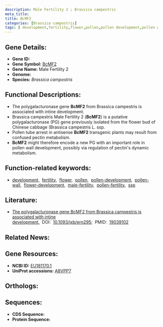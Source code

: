 ```yaml
---
description: Male Fertility 2 ; Brassica campestris
meta_title:
title: BcMF2
categories: [Brassica campestris]
tags: [ development,fertility,flower,pollen,pollen development,pollen wall,flower development,male fertility,pollen fertility,ssp ]
---
```


## Gene Details:
- **Gene ID:** []()
- **Gene Symbol:** <u>BcMF2</u>
- **Gene Name:** Male Fertility 2
- **Genome:** []()
- **Species:** *Brassica campestris*

## Functional Descriptions:
   - The polygalacturonase gene **BcMF2** from Brassica campestris is associated with intine development.
   - Brassica campestris Male Fertility 2 (**BcMF2**) is a putative polygalacturonase (PG) gene previously isolated from the flower bud of Chinese cabbage (Brassica campestris L. ssp.
   - Pollen tube arrest in antisense **BcMF2** transgenic plants may result from confused pectin metabolism.
   - **BcMF2** might therefore encode a new PG with an important role in pollen wall development, possibly via regulation of pectin's dynamic metabolism.

## Function-related keywords:
   - [development](/tags/development/),&nbsp;&nbsp;[fertility](/tags/fertility/),&nbsp;&nbsp;[flower](/tags/flower/),&nbsp;&nbsp;[pollen](/tags/pollen/),&nbsp;&nbsp;[pollen-development](/tags/pollen-development/),&nbsp;&nbsp;[pollen-wall](/tags/pollen-wall/),&nbsp;&nbsp;[flower-development](/tags/flower-development/),&nbsp;&nbsp;[male-fertility](/tags/male-fertility/),&nbsp;&nbsp;[pollen-fertility](/tags/pollen-fertility/),&nbsp;&nbsp;[ssp](/tags/ssp/)

## Literature:
   - [The polygalacturonase gene BcMF2 from Brassica campestris is associated with intine development.](https://doi.org/10.1093/jxb/ern295)&nbsp;&nbsp;DOI:&nbsp;&nbsp;[10.1093/jxb/ern295](https://doi.org/10.1093/jxb/ern295);&nbsp;&nbsp;PMID:&nbsp;&nbsp;[19039102](https://pubmed.ncbi.nlm.nih.gov/19039102/)

## Related News:

## Gene Resources:
- **NCBI ID:**  [EU181170.1](https://www.ncbi.nlm.nih.gov/gene/?term=EU181170.1)
- **UniProt accessions:**  [A8VPP7](https://www.uniprot.org/uniprotkb/A8VPP7/entry)

## Orthologs:

## Sequences:
- **CDS Sequence:**
- **Protein Sequence:**

